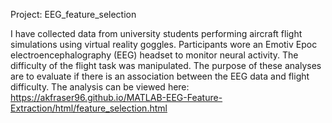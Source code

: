Project: EEG_feature_selection

I have collected data from university students performing aircraft flight simulations using virtual reality goggles.
Participants wore an Emotiv Epoc electroencephalography (EEG) headset to monitor neural activity. The difficulty of the 
flight task was manipulated. The purpose of these analyses are to evaluate if there is an association between the EEG data 
and flight difficulty. 
The analysis can be viewed here: https://akfraser96.github.io/MATLAB-EEG-Feature-Extraction/html/feature_selection.html
